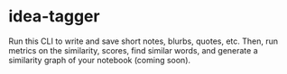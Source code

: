 # idea-tagger
Run this CLI to write and save short notes, blurbs, quotes, etc. Then, run metrics on the similarity, scores, find similar words, and generate a similarity graph of your notebook (coming soon).
